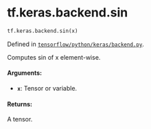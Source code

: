 <div itemscope itemtype="http://developers.google.com/ReferenceObject">
<meta itemprop="name" content="tf.keras.backend.sin" />
<meta itemprop="path" content="Stable" />
</div>

# tf.keras.backend.sin

``` python
tf.keras.backend.sin(x)
```



Defined in [`tensorflow/python/keras/backend.py`](https://www.tensorflow.org/code/tensorflow/python/keras/backend.py).

Computes sin of x element-wise.

#### Arguments:

* <b>`x`</b>: Tensor or variable.


#### Returns:

A tensor.